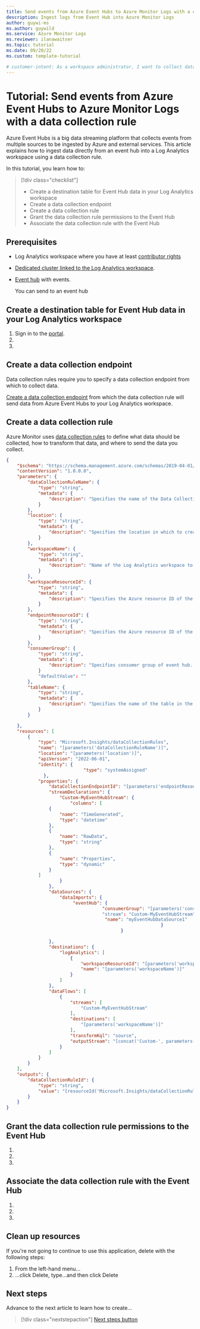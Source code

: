```yaml
---
title: Send events from Azure Event Hubs to Azure Monitor Logs with a data collection rule
description: Ingest logs from Event Hub into Azure Monitor Logs 
author: guywi-ms
ms.author: guywild
ms.service: Azure Monitor Logs
ms.reviewer: ilanawaitser
ms.topic: tutorial 
ms.date: 09/20/22
ms.custom: template-tutorial 

# customer-intent: As a workspace administrator, I want to collect data from an event hub into a Log Analytics workspace so that I can monitor application logs that I ingest using Azure Event Hubs.
---
```



# Tutorial: Send events from Azure Event Hubs to Azure Monitor Logs with a data collection rule   

<!-- 2. Introductory paragraph 
Required. Lead with a light intro that describes, in customer-friendly language, 
what the customer will learn, or do, or accomplish. Answer the fundamental “why 
would I want to do this?” question. Keep it short.
-->

Azure Event Hubs is a big data streaming platform that collects events from multiple sources to be ingested by Azure and external services. This article explains how to ingest data directly from an event hub into a Log Analytics workspace using a data collection rule.


In this tutorial, you learn how to:

> [!div class="checklist"]
> * Create a destination table for Event Hub data in your Log Analytics workspace
> * Create a data collection endpoint
> * Create a data collection rule
> * Grant the data collection rule permissions to the Event Hub
> * Associate the data collection rule with the Event Hub

## Prerequisites

- Log Analytics workspace where you have at least [contributor rights](../logs/manage-access.md#azure-rbac)
- [Dedicated cluster linked to the Log Analytics workspace](../logs/logs-dedicated-clusters.md#link-a-workspace-to-a-cluster).
- [Event hub](/azure/event-hubs/event-hubs-create) with events.
    
    You can send to an event hub

## Create a destination table for Event Hub data in your Log Analytics workspace
<!-- Introduction paragraph -->

1. Sign in to the [<service> portal](url).
1. <!-- Step 2 -->
1. <!-- Step n -->


## Create a data collection endpoint

Data collection rules require you to specify a data collection endpoint from which to collect data.

[Create a data collection endpoint](../essentials/data-collection-endpoint-overview.md#create-data-collection-endpoint) from which the data collection rule will send data from Azure Event Hubs to your Log Analytics workspace.

## Create a data collection rule

Azure Monitor uses [data collection rules](../essentials/data-collection-rule-overview.md) to define what data should be collected, how to transform that data, and where to send the data you collect.



```json
{
    "$schema": "https://schema.management.azure.com/schemas/2019-04-01/deploymentTemplate.json#",
    "contentVersion": "1.0.0.0",
    "parameters": {
        "dataCollectionRuleName": {
            "type": "string",
            "metadata": {
                "description": "Specifies the name of the Data Collection Rule to create."
            }
        },
        "location": {
            "type": "string",
            "metadata": {
                "description": "Specifies the location in which to create the Data Collection Rule."
            }
        },
        "workspaceName": {
            "type": "string",
            "metadata": {
                "description": "Name of the Log Analytics workspace to use."
            }
        },
        "workspaceResourceId": {
            "type": "string",
            "metadata": {
                "description": "Specifies the Azure resource ID of the Log Analytics workspace to use."
            }
        },
        "endpointResourceId": {
            "type": "string",
            "metadata": {
                "description": "Specifies the Azure resource ID of the Data Collection Endpoint to use."
            }
        },
        "consumerGroup": {
            "type": "string",
            "metadata": {
                "description": "Specifies consumer group of event hub. If not filled, default consumer group will be used"
            }
            "defaultValue": ""
        },
        "tableName": { 
            "type": "string", 
            "metadata": { 
                "description": "Specifies the name of the table in the workspace." 
            } 
        } 

    },
    "resources": [
        {
            "type": "Microsoft.Insights/dataCollectionRules",
            "name": "[parameters('dataCollectionRuleName')]",
            "location": "[parameters('location')]",
            "apiVersion": "2022-06-01",
            "identity": {
                             "type": "systemAssigned"
              },
            "properties": {
                "dataCollectionEndpointId": "[parameters('endpointResourceId')]",
                "streamDeclarations": {
                    "Custom-MyEventHubStream": {
                        "columns": [
                {
                    "name": "TimeGenerated",
                    "type": "datetime"
                },
                {
                    "name": "RawData",
                    "type": "string"
                },
                {
                    "name": "Properties",
                    "type": "dynamic"
                }
            ]
                    }
                },
                "dataSources": {
                    "dataImports": {
                         "eventHub": {
                                    "consumerGroup": "[parameters('consumerGroup')]"
                                    "stream": "Custom-MyEventHubStream",
                                     "name": "myEventHubDataSource1"
                                                          }
                                           }

                },
                "destinations": {
                    "logAnalytics": [
                        {
                            "workspaceResourceId": "[parameters('workspaceResourceId')]",
                            "name": "[parameters('workspaceName')]"
                        }
                    ]
                },
                "dataFlows": [
                    {
                        "streams": [
                            "Custom-MyEventHubStream"
                        ],
                        "destinations": [
                            "[parameters('workspaceName')]"
                        ],
                        "transformKql": "source",
                        "outputStream": "[concat('Custom-', parameters('tableName'))]" 
                    }
                ]
            }
        }
    ],
    "outputs": {
        "dataCollectionRuleId": {
            "type": "string",
            "value": "[resourceId('Microsoft.Insights/dataCollectionRules', parameters('dataCollectionRuleName'))]"
        }
    }
}
```

## Grant the data collection rule permissions to the Event Hub
<!-- Introduction paragraph -->
1. <!-- Step 1 -->
1. <!-- Step 2 -->
1. <!-- Step n -->

## Associate the data collection rule with the Event Hub
<!-- Introduction paragraph -->
1. <!-- Step 1 -->
1. <!-- Step 2 -->
1. <!-- Step n -->


## Clean up resources

If you're not going to continue to use this application, delete
<resources> with the following steps:

1. From the left-hand menu...
1. ...click Delete, type...and then click Delete

<!-- 7. Next steps
Required: A single link in the blue box format. Point to the next logical tutorial 
in a series, or, if there are no other tutorials, to some other cool thing the 
customer can do. 
-->

## Next steps

Advance to the next article to learn how to create...
> [!div class="nextstepaction"]
> [Next steps button](contribute-how-to-mvc-tutorial.md)
